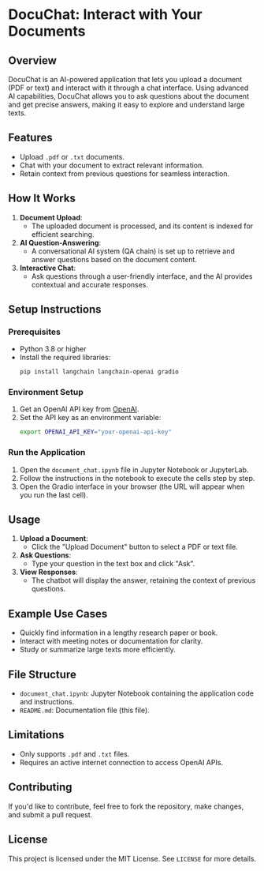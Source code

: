 # DocuChat: Interact with Your Documents

## Overview
DocuChat is an AI-powered application that lets you upload a document (PDF or text) and interact with it through a chat interface. Using advanced AI capabilities, DocuChat allows you to ask questions about the document and get precise answers, making it easy to explore and understand large texts.

## Features
- Upload `.pdf` or `.txt` documents.
- Chat with your document to extract relevant information.
- Retain context from previous questions for seamless interaction.

## How It Works
1. **Document Upload**:
   - The uploaded document is processed, and its content is indexed for efficient searching.
2. **AI Question-Answering**:
   - A conversational AI system (QA chain) is set up to retrieve and answer questions based on the document content.
3. **Interactive Chat**:
   - Ask questions through a user-friendly interface, and the AI provides contextual and accurate responses.

## Setup Instructions

### Prerequisites
- Python 3.8 or higher
- Install the required libraries:
  ```bash
  pip install langchain langchain-openai gradio
  ```

### Environment Setup
1. Get an OpenAI API key from [OpenAI](https://platform.openai.com/).
2. Set the API key as an environment variable:
   ```bash
   export OPENAI_API_KEY="your-openai-api-key"
   ```

### Run the Application
1. Open the `document_chat.ipynb` file in Jupyter Notebook or JupyterLab.
2. Follow the instructions in the notebook to execute the cells step by step.
3. Open the Gradio interface in your browser (the URL will appear when you run the last cell).

## Usage
1. **Upload a Document**:
   - Click the "Upload Document" button to select a PDF or text file.
2. **Ask Questions**:
   - Type your question in the text box and click "Ask".
3. **View Responses**:
   - The chatbot will display the answer, retaining the context of previous questions.

## Example Use Cases
- Quickly find information in a lengthy research paper or book.
- Interact with meeting notes or documentation for clarity.
- Study or summarize large texts more efficiently.

## File Structure
- `document_chat.ipynb`: Jupyter Notebook containing the application code and instructions.
- `README.md`: Documentation file (this file).

## Limitations
- Only supports `.pdf` and `.txt` files.
- Requires an active internet connection to access OpenAI APIs.

## Contributing
If you'd like to contribute, feel free to fork the repository, make changes, and submit a pull request.

## License
This project is licensed under the MIT License. See `LICENSE` for more details.

